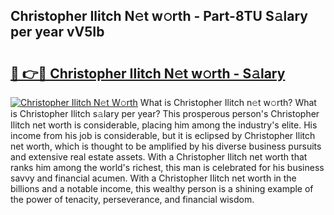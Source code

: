 ## Christopher Ilitch N𝚎t w𝚘rth - Part-8TU S𝚊lary per year vV5Ib

# <h2><a href="http://gc0s8it.nevu.top/?p=Christopher+Ilitch">🔗 👉🔴 Christopher Ilitch N𝚎t w𝚘rth - S𝚊lary</a></h2>

[![Christopher Ilitch N𝚎t W𝚘rth](https://i.imgur.com/Oavwk0R.jpeg)](http://gc0s8it.nevu.top/?p=Christopher+Ilitch)
What is Christopher Ilitch n𝚎t w𝚘rth? What is Christopher Ilitch s𝚊lary per year?
This prosperous person's Christopher Ilitch net worth is considerable, placing him among the industry's elite. His income from his job is considerable, but it is eclipsed by Christopher Ilitch net worth, which is thought to be amplified by his diverse business pursuits and extensive real estate assets. With a Christopher Ilitch net worth that ranks him among the world's richest, this man is celebrated for his business savvy and financial acumen. With a Christopher Ilitch net worth in the billions and a notable income, this wealthy person is a shining example of the power of tenacity, perseverance, and financial wisdom.
